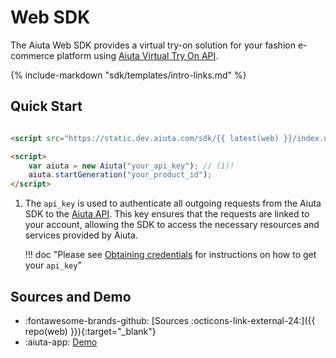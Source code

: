 # Web SDK

The Aiuta Web SDK provides a virtual try-on solution for your fashion e-commerce platform using [Aiuta Virtual Try On API](/api/try-on/index.md).

{% include-markdown "sdk/templates/intro-links.md" %}

## Quick Start

```html

<script src="https://static.dev.aiuta.com/sdk/{{ latest(web) }}/index.umd.js"></script>

<script>
    var aiuta = new Aiuta("your_api_key"); // (1)!
    aiuta.startGeneration("your_product_id");
</script>
```

1. The `api_key` is used to authenticate all outgoing requests from the Aiuta SDK to the [Aiuta API](/api/try-on/index.md). This key ensures that the requests are linked to your account, allowing the SDK to access the necessary resources and services provided by Aiuta.

    !!! doc "Please see [Obtaining credentials](/api/getting-started.md#obtaining-credentials) for instructions on how to get your `api_key`"

## Sources and Demo

<div class="grid cards" markdown>

- :fontawesome-brands-github: [Sources :octicons-link-external-24:]({{ repo(web) }}){:target="_blank"}
- :aiuta-app: [Demo](/sdk/web/demo.md)

</div>
